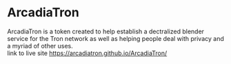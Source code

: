 # ArcadiaTron
ArcadiaTron is a token created to help establish a dectralized blender service for the Tron network as well as helping people deal with privacy and a myriad of other uses.  
link to live site https://arcadiatron.github.io/ArcadiaTron/
